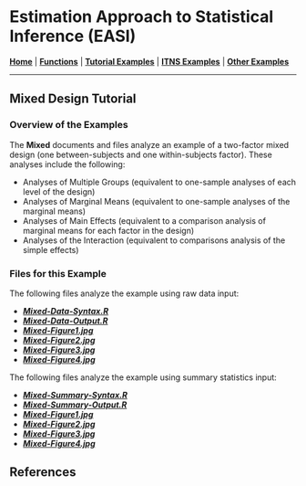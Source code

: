 # Estimation Approach to Statistical Inference (EASI)

[**Home**](https://github.com/cwendorf/EASI/) | 
[**Functions**](https://github.com/cwendorf/EASI/tree/master/A-Functions) | 
[**Tutorial Examples**](https://github.com/cwendorf/EASI/tree/master/B-TutorialExamples) | 
[**ITNS Examples**](https://github.com/cwendorf/EASI/tree/master/C-ITNSExamples) | 
[**Other Examples**](https://github.com/cwendorf/EASI/tree/master/D-OtherExamples)

---

## Mixed Design Tutorial

### Overview of the Examples

The **Mixed** documents and files analyze an example of a two-factor mixed design (one between-subjects and one within-subjects factor). These analyses include the following:

- Analyses of Multiple Groups (equivalent to one-sample analyses of each level of the design)
- Analyses of Marginal Means (equivalent to one-sample analyses of the marginal means)
- Analyses of Main Effects (equivalent to a comparison analysis of marginal means for each factor in the design)
- Analyses of the Interaction (equivalent to comparisons analysis of the simple effects)

### Files for this Example

The following files analyze the example using raw data input:

- [**_Mixed-Data-Syntax.R_**](./Mixed-Data-Syntax.R)
- [**_Mixed-Data-Output.R_**](./Mixed-Data-Output.R)
- [**_Mixed-Figure1.jpg_**](./Mixed-Figure1.jpg)
- [**_Mixed-Figure2.jpg_**](./Mixed-Figure2.jpg)
- [**_Mixed-Figure3.jpg_**](./Mixed-Figure3.jpg) 
- [**_Mixed-Figure4.jpg_**](./Mixed-Figure4.jpg)

The following files analyze the example using summary statistics input:

- [**_Mixed-Summary-Syntax.R_**](./Mixed-Summary-Syntax.R)
- [**_Mixed-Summary-Output.R_**](./Mixed-Summary-Output.R)
- [**_Mixed-Figure1.jpg_**](./Mixed-Figure1.jpg)
- [**_Mixed-Figure2.jpg_**](./Mixed-Figure2.jpg)
- [**_Mixed-Figure3.jpg_**](./Mixed-Figure3.jpg)  
- [**_Mixed-Figure4.jpg_**](./Mixed-Figure4.jpg)

## References
